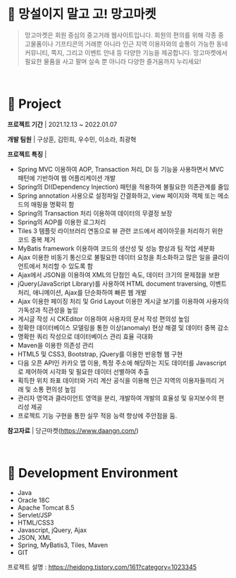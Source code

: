 <br/>

#  🥭 망설이지 말고 고! 망고마켓
> 망고마켓은 회원 중심의 중고거래 웹사이트입니다. 회원의 편의를 위해 각종 중고물품이나 기프티콘의 거래뿐 아니라 인근 지역 이용자와의 솥통이 가능한 동네 커뮤니티, 쪽지, 그리고 이벤트 안내 등 다양한 기능을 제공합니다. 망고마켓에서 필요한 물품을 사고 팔며 실속 뿐 아니라 다양한 즐거움까지 누리세요! 
> 
<br/>

# 📌 Project

__프로젝트 기간__  | 2021.12.13 ~ 2022.01.07

__개발 팀원__ | 구상훈, 김민희, 우수민, 이소라, 최광혁

__프로젝트 특징__ |

- Spring MVC 이용하여 AOP, Transaction 처리, DI 등 기능을 사용하면서 MVC 패턴에 기반하여 웹 어플리케이션 개발
- Spring의 DI(Dependency Injection) 패턴을 적용하여 불필요한 의존관계를 줄임
- Spring annotation 사용으로 설정파일 간결화하고, view 페이지와 객체 또는 메소드의 매핑을 명확히 함
- Spring의 Transaction 처리 이용하여 데이터의 무결정 보장
- Spring의 AOP를 이용한 로그처리
- Tiles 3 템플릿 라이브러리 연동으로 뷰 관련 코드에서 레이아웃을 처리하기 위한 코드 중복 제거
- MyBatis framework 이용하여 코드의 생산성 및 성능 향상과 팀 작업 세분화
- Ajax 이용한 비동기 통신으로 불필요한 데이터 요청을 최소화하고 많은 일을 클라이언트에서 처리할 수 있도록 함
- Ajax에서 JSON을 이용하여 XML의 단점인 속도, 데이터 크기의 문제점을 보완
- jQuery(JavaScript Library)를 사용하여 HTML document traversing, 이벤트 처리, 애니메이션, Ajax를 단순화하여 빠른 웹 개발
- Ajax 이용한 페이징 처리 및 Grid Layout 이용한 게시글 보기를 이용하여 사용자의 가독성과 직관성을 높임
- 게시글 작성 시 CKEditor 이용하여 사용자의 문서 작성 편의성 높임
- 정확한 데이터베이스 모델링을 통한 이상(anomaly) 현상 해결 및 데이터 중복 감소
- 명확한 쿼리 작성으로 데이터베이스 관리 효율 극대화
- Maven을 이용한 의존성 관리
- HTML5 및 CSS3, Bootstrap, jQuery를 이용한 반응형 웹 구현
- 다음 오픈 API인 카카오 맵 이용, 특정 주소에 해당하는 지도 데이터를 Javascript로 제어하여 시각화 및 필요한 데이터 선별하여 추출
- 획득한 위치 좌표 데이터와 거리 계산 공식을 이용해 인근 지역의 이용자들끼리 거래 및 소통 편의성 높임
- 관리자 영역과 클라이언트 영역을 분리, 개발하여 개발의 효율성 및 유지보수의 편리성 제공
- 프로젝트 기능 구현을 통한 실무 적응 능력 향상에 주안점을 둠.

__참고자료__ | 당근마켓(https://www.daangn.com/)


<br/>

# 📌 Development Environment

- Java
- Oracle 18C
- Apache Tomcat 8.5
- Servlet/JSP
- HTML/CSS3
- Javascript, jQuery, Ajax
- JSON, XML
- Spring, MyBatis3, Tiles, Maven
- GIT 

프로젝트 설명 :
https://heidong.tistory.com/161?category=1023345
